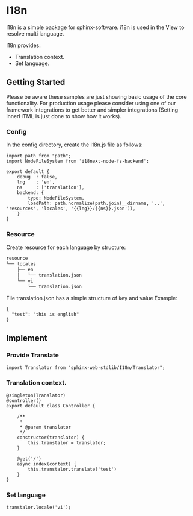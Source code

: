 # I18n
I18n is a simple package for sphinx-software. i18n is used in the View to resolve multi language. 

I18n provides:
- Translation context.
- Set language.
## Getting Started

Please be aware these samples are just showing basic usage of the core functionality. 
For production usage please consider using one of our framework integrations to get better and simpler integrations 
(Setting innerHTML is just done to show how it works).

### Config

In the config directory, create the i18n.js file as follows:

```
import path from "path";
import NodeFileSystem from 'i18next-node-fs-backend';

export default {
    debug  : false,
    lng    : 'en',
    ns     : ['translation'],
    backend: {
        type: NodeFileSystem,
        loadPath: path.normalize(path.join(__dirname, '..', 'resources', 'locales', '{{lng}}/{{ns}}.json')),
    }
}
```

### Resource

Create resource for each language by structure:
```bash
resource
└── locales
    ├── en
    │   └── translation.json
    └── vi
        └── translation.json
```
File translation.json has a simple structure of key and value
Example: 
```
{
  "test": "this is english"
}
```

## Implement
### Provide Translate
```
import Translator from "sphinx-web-stdlib/I18n/Translator";
```

### Translation context.
```
@singleton(Translator)
@controller()
export default class Controller {

    /**
     *
     * @param translator
     */
    constructor(translator) {
        this.transtalor = translator;
    }

    @get('/')
    async index(context) {
        this.transtalor.translate('test')
    }
}

```

### Set language
```
transtalor.locale('vi');
```
